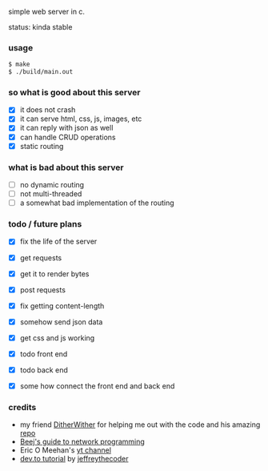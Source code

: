simple web server in c.

status: kinda stable

### usage 

```bash
$ make 
$ ./build/main.out
```

### so what is good about this server 
- [x] it does not crash 
- [x] it can serve html, css, js, images, etc
- [x] it can reply with json as well
- [x] can handle CRUD operations
- [x] static routing

### what is bad about this server
- [ ] no dynamic routing
- [ ] not multi-threaded
- [ ] a somewhat bad implementation of the routing

### todo / future plans
- [x] fix the life of the server
- [x] get requests 
- [x] get it to render bytes
- [x] post requests 
- [x] fix getting content-length
- [x] somehow send json data
- [x] get css and js working


- [x] todo front end 
- [x] todo back end 
- [x] some how connect the front end and back end

### credits 
- my friend [DitherWither](https://github.com/DitherWither) for helping me out with the code and his amazing [repo](https://github.com/DitherWither/etchteateapee/) 
- [Beej's guide to network programming](https://beej.us/guide/bgnet/html/) 
- Eric O Meehan's [yt channel](https://www.youtube.com/@eom-dev)
- [dev.to tutorial](https://dev.to/jeffreythecoder/how-i-built-a-simple-http-server-from-scratch-using-c-739) by [jeffreythecoder](https://dev.to/jeffreythecoder)
